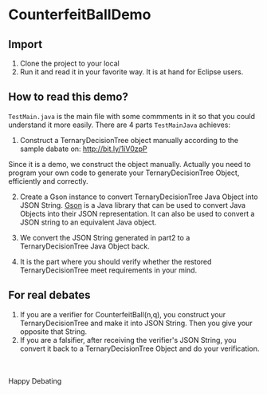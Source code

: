 CounterfeitBallDemo
====================


Import
--------------------------------------
1. Clone the project to your local
2. Run it and read it in your favorite way. It is at hand for Eclipse users.


How to read this demo?
--------------------------------------
`TestMain.java` is the main file with some commments in it so that you could understand it more easily. There are 4 parts `TestMainJava` achieves:

1. Construct a TernaryDecisionTree object manually according to the sample dabate on: http://bit.ly/1iV0zpP 

  Since it is a demo, we construct the object manually. Actually you need to program your own code to generate your  TernaryDecisionTree Object, efficiently and correctly.

2. Create a Gson instance to convert TernaryDecisionTree Java Object into JSON String.  [Gson](http://code.google.com/p/google-gson/) is a Java library that can be used to convert Java Objects into their JSON representation. It can also be used to convert a JSON string to an equivalent Java object. 

3. We convert the JSON String generated in part2 to a TernaryDecisionTree Java Object back.

4. It is the part where you should verify whether the restored TernaryDecisionTree meet requirements in your mind.


For real debates
--------------------------------------
1. If you are a verifier for CounterfeitBall(n,q), you construct your TernaryDecisionTree and make it into JSON String. Then you give your opposite that String.
2. If you are a falsifier, after receiving the verifier's JSON String, you convert it back to a TernaryDecisionTree Object and do your verification.
  
  
  
<br>
<br>
Happy Debating
